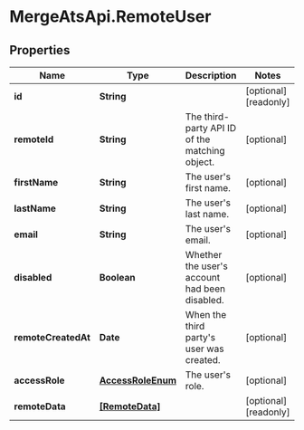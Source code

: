 # MergeAtsApi.RemoteUser

## Properties

Name | Type | Description | Notes
------------ | ------------- | ------------- | -------------
**id** | **String** |  | [optional] [readonly] 
**remoteId** | **String** | The third-party API ID of the matching object. | [optional] 
**firstName** | **String** | The user&#39;s first name. | [optional] 
**lastName** | **String** | The user&#39;s last name. | [optional] 
**email** | **String** | The user&#39;s email. | [optional] 
**disabled** | **Boolean** | Whether the user&#39;s account had been disabled. | [optional] 
**remoteCreatedAt** | **Date** | When the third party&#39;s user was created. | [optional] 
**accessRole** | [**AccessRoleEnum**](AccessRoleEnum.md) | The user&#39;s role. | [optional] 
**remoteData** | [**[RemoteData]**](RemoteData.md) |  | [optional] [readonly] 


